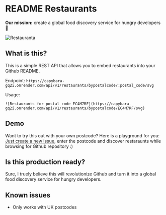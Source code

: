 # README Restaurants

**Our mission:** create a global food discovery service for hungry developers 🍕

![Restauranta](https://capybara-gq2i.onrender.com/api/v1/restaurants/bypostalcode/EC4M7RF/svg)

## What is this?

This is a simple REST API that allows you to embed restaurants into your Github README.

Endpoint: `https://capybara-gq2i.onrender.com/api/v1/restaurants/bypostalcode/:postal_code/svg`

Usage:

```
![Restaurants for postal code EC4M7RF](https://capybara-gq2i.onrender.com/api/v1/restaurants/bypostalcode/EC4M7RF/svg)
```

## Demo

Want to try this out with your own postcode? Here is a playground for you: [Just create a new issue](https://github.com/geniegeist/capybara/issues/new/choose), enter the postcode and discover restaraunts while browsing for Github repository :) 

## Is this production ready?

Sure, I truely believe this will revolutionize Github and turn it into a global food discovery service for hungry developers. 

## Known issues
- Only works with UK postcodes
